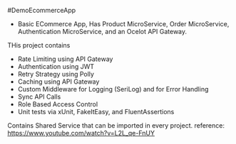 #DemoEcommerceApp

- Basic ECommerce App, Has Product MicroService, Order MicroService, Authentication MicroService, and an Ocelot API Gateway.

THis project contains 
- Rate Limiting using API Gateway
- Authentication using JWT
- Retry Strategy using Polly
- Caching using API Gateway
- Custom Middleware for Logging (SeriLog) and for Error Handling
- Sync API Calls
- Role Based Access Control
- Unit tests via xUnit, FakeItEasy, and FluentAssertions

Contains Shared Service that can be imported in every project.
reference: https://www.youtube.com/watch?v=L2L_qe-FnUY
